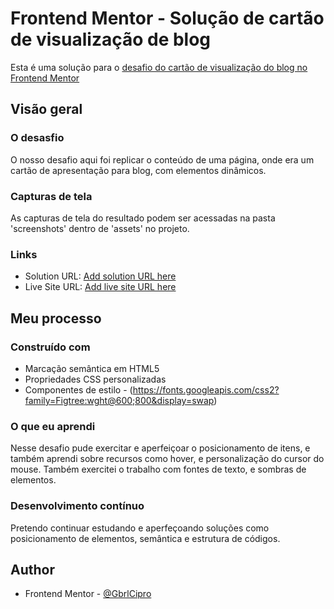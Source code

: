# Frontend Mentor - Solução de cartão de visualização de blog

Esta é uma solução para o [desafio do cartão de visualização do blog no Frontend Mentor](https://www.frontendmentor.io/challenges/blog-preview-card-ckPaj01IcS)

## Visão geral

### O desasfio

O nosso desafio aqui foi replicar o conteúdo de uma página, onde era um cartão de apresentação para blog, com elementos dinâmicos.

### Capturas de tela

As capturas de tela do resultado podem ser acessadas na pasta 'screenshots' dentro de 'assets' no projeto.

### Links

- Solution URL: [Add solution URL here](https://www.frontendmentor.io/solutions/carto-de-blog-responsivo-com-elementos-dinmicos-HeA7v-eU6J)
- Live Site URL: [Add live site URL here](https://gbrlcipro.github.io/Cartao-de-visualiza-o-de-blog/)

## Meu processo

### Construído com

- Marcação semântica em HTML5
- Propriedades CSS personalizadas
- Componentes de estilo - (https://fonts.googleapis.com/css2?family=Figtree:wght@600;800&display=swap)

### O que eu aprendi

Nesse desafio pude exercitar e aperfeiçoar o posicionamento de itens, e também aprendi sobre recursos como hover, e personalização do cursor do mouse. Também exercitei o trabalho com fontes de texto, e sombras de elementos.

### Desenvolvimento contínuo

Pretendo continuar estudando e aperfeçoando soluções como posicionamento de elementos, semântica e estrutura de códigos.

## Author

- Frontend Mentor - [@GbrlCipro](https://www.frontendmentor.io/profile/GbrlCipro)
